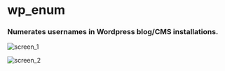 # wp_enum
### Numerates usernames in Wordpress blog/CMS installations.

![screen_1](https://i.imgur.com/02bmycL.png)

![screen_2](https://i.imgur.com/emqIuwx.png)
